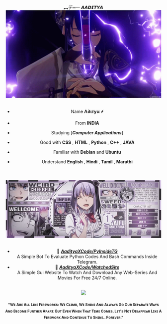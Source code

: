 <div>
<br/>
<center>︻デ═一 𝘼𝘼𝘿𝙄𝙏𝙔𝘼<center/>
<img src="./img/5fa0e3e226de58362578fd5e28caabf1.gif" width="500" />
<br/>
<br/>

- Name **Λ∂ιтуα ⚡**

- From **INDIA**

- Studying [***Computer Applications***]

- Good with **CSS** , **HTML** , **Python** , **C++** , **JAVA**
  
- Familiar with **Debian** and **Ubuntu** 

- Understand **English** , **Hindi** , **Tamil** , **Marathi**
<br/>
ㅤ
<img src="./img/f528d497274c571f83c2e3c2248bfebc.jpg" width="500" />
<br/>
<br/>
  
- 📘 [***AadityaXCode/PyInsideTG***](https://github.com/AadityaXCode/PyInsideTG) <br/>
  A Simple Bot To Evaluate Python Codes And Bash Commands Inside Telegram.
- 📙 [***AadityaXCode/WatchedSite***](https://revyz.onrender.com/) <br/>
  A Simple Gui Website To Watch And Download Any Web-Series And Movies For Free 24/7 Online. 

<br/>
<img src="./img/1.png" width="500" /><br/>
  
<sub> **"Wᴇ Aʀᴇ Aʟʟ Lɪᴋᴇ Fɪʀᴇᴡᴏʀᴋs: Wᴇ Cʟɪᴍʙ, Wᴇ Sʜɪɴᴇ Aɴᴅ Aʟᴡᴀʏs Gᴏ Oᴜʀ Sᴇᴘᴀʀᴀᴛᴇ Wᴀʏs Aɴᴅ Bᴇᴄᴏᴍᴇ Fᴜʀᴛʜᴇʀ Aᴘᴀʀᴛ. Bᴜᴛ Eᴠᴇɴ Wʜᴇɴ Tʜᴀᴛ Tɪᴍᴇ Cᴏᴍᴇs, Lᴇᴛ's Nᴏᴛ Dɪsᴀᴘᴘᴇᴀʀ Lɪᴋᴇ A Fɪʀᴇᴡᴏʀᴋ Aɴᴅ Cᴏɴᴛɪɴᴜᴇ Tᴏ Sʜɪɴᴇ.. Fᴏʀᴇᴠᴇʀ."** </sub>
<!--
<img src="https://metrics.lecoq.io/Eilaluth?template=classic&base.header=0&base.activity=0&base.community=0&base.repositories=0&base.metadata=0&repositories=1&repositories=100&repositories.batch=100&repositories.forks=false&repositories.affiliations=owner&repositories.featured=Eilaluth%2FAyano%2CEilaluth%2FKyoko%2CEilaluth%2FKanna%2CEilaluth%2FHotaru%2CEilaluth%2FMocha&config.timezone=Asia%2FJakart"  />
-->
</div>

